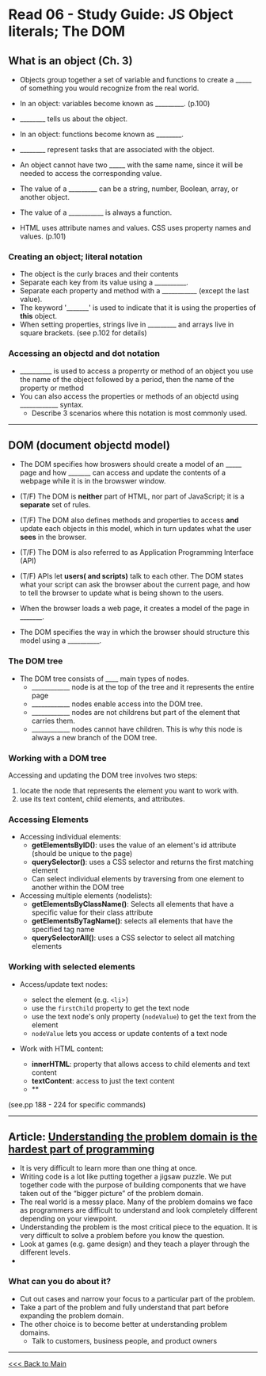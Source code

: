 # Read 06 - Study Guide: JS Object literals; The DOM

## What is an object (Ch. 3)
+ Objects group together a set of variable and functions to create a _____ of something you would recognize from the real world. 

+ In an object: variables become known as _________. (p.100)
+ ________ tells us about the object.
+ In an object: functions become known as ________.
+ ________ represent tasks that are associated with the object. 
+ An object cannot have two _____ with the same name, since it will be needed to access the corresponding value.
+ The value of a _________ can be a string, number, Boolean, array, or another object.
+ The value of a ___________ is always a function.
+ HTML uses attribute names and values. CSS uses property names and values. (p.101)

### Creating an object; literal notation
+ The object is the curly braces and their contents
+ Separate each key from its value using a __________.
+ Separate each property and method with a ___________ (except the last value).
+ The keyword '_______' is used to indicate that it is using the properties of **this** object.
+ When setting properties, strings live in _________ and arrays live in square brackets.
(see p.102 for details)

### Accessing an objectd and dot notation
+ __________ is used to access a properrty or method of an object you use the name of the object followed by a period, then the name of the property or method
+ You can also access the properties or methods of an objectd using ____________ syntax.
  - Describe 3 scenarios where this notation is most commonly used.

***

## DOM (document objectd model)

+ The DOM specifies how broswers should create a model of an _____ page and how _______ can access and update the contents of a webpage while it is in the browswer window.

+ (T/F) The DOM is **neither** part of HTML, nor part of JavaScript; it is a **separate** set of rules.

+ (T/F) The DOM also defines methods and properties to access **and** update each objects in this model, which in turn updates what the user **sees** in the browser.

+ (T/F) The DOM is also referred to as Application Programming Interface (API)

+ (T/F) APIs let **users( and scripts)** talk to each other. The DOM states what your script can ask the browser about the current page, and how to tell the browser to update what is being shown to the users.

+ When the browser loads a web page, it creates a model of the page in _______.

+ The DOM specifies the way in which the browser should structure this model using a __________.

### The DOM tree
+ The DOM tree consists of ____ main types of nodes.
  - ____________ node is at the top of the tree and it represents the entire page
  - ____________ nodes enable access into the DOM tree. 
  - ____________ nodes are not childrens but part of the element that carries them.
  - ____________ nodes cannot have children. This is why this node is always a new branch of the DOM tree.

### Working with a DOM tree
Accessing and updating the DOM tree involves two steps:
  1. locate the node that represents the element you want to work with.
  2. use its text content, child elements, and attributes.
 
### Accessing Elements
+ Accessing individual elements:
  - **getElementsByID()**: uses the value of an element's id attribute (should be unique to the page)
  - **querySelector()**: uses a CSS selector and returns the first matching element
  - Can select individual elements by traversing from one element to another within the DOM tree
+ Accessing multiple elements (nodelists):
  - **getElementsByClassName()**: Selects all elements that have a specific value for their class attribute
  - **getElementsByTagName()**: selects all elements that have the specified tag name
  - **querySelectorAll()**: uses a CSS selector to select all matching elements

### Working with selected elements

+ Access/update text nodes:
  - select the element (e.g. `<li`>)
  - use the `firstChild` property to get the text node
  - use the text node's only property (`nodeValue`) to get the text from the element
  - `nodeValue` lets you access or update contents of a text node

+ Work with HTML content:
  - **innerHTML**: property that allows access to child elements and text content
  - **textContent**: access to just the text content
  - ** 

 (see.pp 188 - 224 for specific commands)

***

 ## Article: [Understanding the problem domain is the hardest part of programming](https://simpleprogrammer.com/understanding-the-problem-domain-is-the-hardest-part-of-programming)
 + It is very difficult to learn more than one thing at once.
 + Writing code is a lot like putting together a jigsaw puzzle.  We put together code with the purpose of building components that we have taken out of the “bigger picture” of the problem domain.
 + The real world is a messy place.  Many of the problem domains we face as programmers are difficult to understand and look completely different depending on your viewpoint.
 + Understanding the problem is the most critical piece to the equation. It is very difficult to solve a problem before you know the question. 
 + Look at games (e.g. game design) and they teach a player through the different levels.
 + 

### What can you do about it?
+ Cut out cases and narrow your focus to a particular part of the problem.
+ Take a part of the problem and fully understand that part before expanding the problem domain.
+ The other choice is to become better at understanding problem domains. 
  - Talk to customers, business people, and product owners
 
*****
[<<< Back to Main](https://sangmlee76.github.io/reading-notes/)